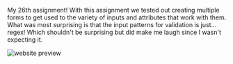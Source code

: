 My 26th assignment! With this assignment we tested out creating multiple forms to get used to the variety of inputs and attributes that work with them. What was most surprising is that the input patterns for validation is just... regex! Which shouldn't be surprising but did make me laugh since I wasn't expecting it.

![website preview](https://raw.githubusercontent.com/Windikite/HTMLForms/master/website_preview.bmp)